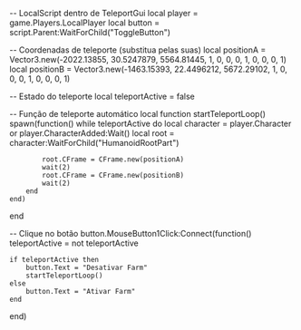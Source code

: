 -- LocalScript dentro de TeleportGui
local player = game.Players.LocalPlayer
local button = script.Parent:WaitForChild("ToggleButton")

-- Coordenadas de teleporte (substitua pelas suas)
local positionA = Vector3.new(-2022.13855, 30.5247879, 5564.81445, 1, 0, 0, 0, 1, 0, 0, 0, 1)
local positionB = Vector3.new(-1463.15393, 22.4496212, 5672.29102, 1, 0, 0, 0, 1, 0, 0, 0, 1)

-- Estado do teleporte
local teleportActive = false

-- Função de teleporte automático
local function startTeleportLoop()
    spawn(function()
        while teleportActive do
            local character = player.Character or player.CharacterAdded:Wait()
            local root = character:WaitForChild("HumanoidRootPart")

            root.CFrame = CFrame.new(positionA)
            wait(2)
            root.CFrame = CFrame.new(positionB)
            wait(2)
        end
    end)
end

-- Clique no botão
button.MouseButton1Click:Connect(function()
    teleportActive = not teleportActive

    if teleportActive then
        button.Text = "Desativar Farm"
        startTeleportLoop()
    else
        button.Text = "Ativar Farm"
    end
end)
